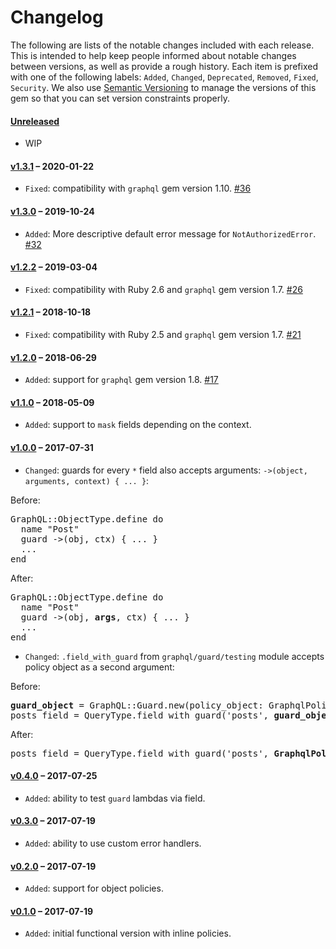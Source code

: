 # Changelog

The following are lists of the notable changes included with each release.
This is intended to help keep people informed about notable changes between
versions, as well as provide a rough history. Each item is prefixed with
one of the following labels: `Added`, `Changed`, `Deprecated`,
`Removed`, `Fixed`, `Security`. We also use [Semantic Versioning](http://semver.org)
to manage the versions of this gem so
that you can set version constraints properly.

#### [Unreleased](https://github.com/exAspArk/graphql-guard/compare/v1.3.0...HEAD)

* WIP

#### [v1.3.1](https://github.com/exAspArk/graphql-guard/compare/v1.3.0...v1.3.1) – 2020-01-22

* `Fixed`: compatibility with `graphql` gem version 1.10. [#36](https://github.com/exAspArk/graphql-guard/pull/36)

#### [v1.3.0](https://github.com/exAspArk/graphql-guard/compare/v1.2.2...v1.3.0) – 2019-10-24

* `Added`: More descriptive default error message for `NotAuthorizedError`. [#32](https://github.com/exAspArk/graphql-guard/pull/32)

#### [v1.2.2](https://github.com/exAspArk/graphql-guard/compare/v1.2.1...v1.2.2) – 2019-03-04

* `Fixed`: compatibility with Ruby 2.6 and `graphql` gem version 1.7. [#26](https://github.com/exAspArk/graphql-guard/pull/26)

#### [v1.2.1](https://github.com/exAspArk/graphql-guard/compare/v1.2.0...v1.2.1) – 2018-10-18

* `Fixed`: compatibility with Ruby 2.5 and `graphql` gem version 1.7. [#21](https://github.com/exAspArk/graphql-guard/pull/21)

#### [v1.2.0](https://github.com/exAspArk/graphql-guard/compare/v1.1.0...v1.2.0) – 2018-06-29

* `Added`: support for `graphql` gem version 1.8. [#17](https://github.com/exAspArk/graphql-guard/pull/17)

#### [v1.1.0](https://github.com/exAspArk/graphql-guard/compare/v1.0.0...v1.1.0) – 2018-05-09

* `Added`: support to `mask` fields depending on the context.

#### [v1.0.0](https://github.com/exAspArk/graphql-guard/compare/v0.4.0...v1.0.0) – 2017-07-31

* `Changed`: guards for every `*` field also accepts arguments: `->(object, arguments, context) { ... }`:

Before:

<pre>
GraphQL::ObjectType.define do
  name "Post"
  guard ->(obj, ctx) { ... }
  ...
end
</pre>

After:

<pre>
GraphQL::ObjectType.define do
  name "Post"
  guard ->(obj, <b>args</b>, ctx) { ... }
  ...
end
</pre>

* `Changed`: `.field_with_guard` from `graphql/guard/testing` module accepts policy object as a second argument:

Before:

<pre>
<b>guard_object</b> = GraphQL::Guard.new(policy_object: GraphqlPolicy)
posts_field = QueryType.field_with_guard('posts', <b>guard_object</b>)
</pre>

After:

<pre>
posts_field = QueryType.field_with_guard('posts', <b>GraphqlPolicy</b>)
</pre>

#### [v0.4.0](https://github.com/exAspArk/graphql-guard/compare/v0.3.0...v0.4.0) – 2017-07-25

* `Added`: ability to test `guard` lambdas via field.

#### [v0.3.0](https://github.com/exAspArk/graphql-guard/compare/v0.2.0...v0.3.0) – 2017-07-19

* `Added`: ability to use custom error handlers.

#### [v0.2.0](https://github.com/exAspArk/graphql-guard/compare/v0.1.0...v0.2.0) – 2017-07-19

* `Added`: support for object policies.

#### [v0.1.0](https://github.com/exAspArk/graphql-guard/compare/e6d7d0f...v0.1.0) – 2017-07-19

* `Added`: initial functional version with inline policies.
